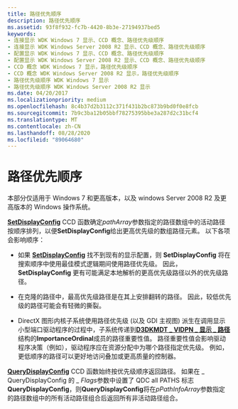 ```yaml
---
title: 路径优先顺序
description: 路径优先顺序
ms.assetid: 93f8f932-fc7b-4420-8b3e-27194937bed5
keywords:
- 连接显示 WDK Windows 7 显示、CCD 概念、路径优先级顺序
- 连接显示 WDK Windows Server 2008 R2 显示、CCD 概念、路径优先级顺序
- 配置显示 WDK Windows 7 显示、CCD 概念、路径优先级顺序
- 配置显示 WDK Windows Server 2008 R2 显示、CCD 概念、路径优先级顺序
- CCD 概念 WDK Windows 7 显示，路径优先级顺序
- CCD 概念 WDK Windows Server 2008 R2 显示，路径优先级顺序
- 路径优先级顺序 WDK Windows 7 显示
- 路径优先级顺序 WDK Windows Server 2008 R2 显示
ms.date: 04/20/2017
ms.localizationpriority: medium
ms.openlocfilehash: 8c4b37d2b3112c371f431b2bc873b9bd0f0e8fcb
ms.sourcegitcommit: 7b9c3ba12b05bbf78275395bbe3a287d2c31bcf4
ms.translationtype: MT
ms.contentlocale: zh-CN
ms.lasthandoff: 08/28/2020
ms.locfileid: "89064680"
---
```

# <a name="path-priority-order"></a>路径优先顺序


本部分仅适用于 Windows 7 和更高版本，以及 windows Server 2008 R2 及更高版本的 Windows 操作系统。

[**SetDisplayConfig**](/windows/desktop/api/winuser/nf-winuser-setdisplayconfig) CCD 函数确定*pathArray*参数指定的路径数组中的活动路径按顺序排列，以便**SetDisplayConfig**给出更高优先级的数组路径元素。 以下各项会影响顺序：

-   如果 [**SetDisplayConfig**](/windows/desktop/api/winuser/nf-winuser-setdisplayconfig) 找不到现有的显示配置，则 **SetDisplayConfig** 将在搜索顺序中使用最佳模式逻辑期间使用路径优先级。 因此， **SetDisplayConfig** 更有可能满足本地解析的更高优先级路径以外的优先级路径。

-   在克隆的路径中，最高优先级路径是在其上安排翻转的路径。 因此，较低优先级的路径可能会有轻微的撕裂。

-   DirectX 图形内核子系统使用路径优先级 (以及 GDI 主视图) 派生在调用显示小型端口驱动程序的过程中，子系统传递到[**D3DKMDT \_ VIDPN \_ 显示 \_ 路径**](/windows-hardware/drivers/ddi/d3dkmdt/ns-d3dkmdt-_d3dkmdt_vidpn_present_path)结构的**ImportanceOrdinal**成员的路径重要性值。 路径重要性值会影响驱动程序决策（例如），驱动程序应在资源分配中为哪个路径指定优先级。 例如，更低顺序的路径可以更好地访问叠加或更高质量的控制器。

[**QueryDisplayConfig**](/windows/desktop/api/winuser/nf-winuser-querydisplayconfig) CCD 函数始终按优先级顺序返回路径。 如果在 \_ QueryDisplayConfig 的 \_ *Flags*参数中设置了 QDC all PATHS 标志**QueryDisplayConfig**，则**QueryDisplayConfig**将在*pPathInfoArray*参数指定的路径数组中的所有活动路径组合后返回所有非活动路径组合。

 

